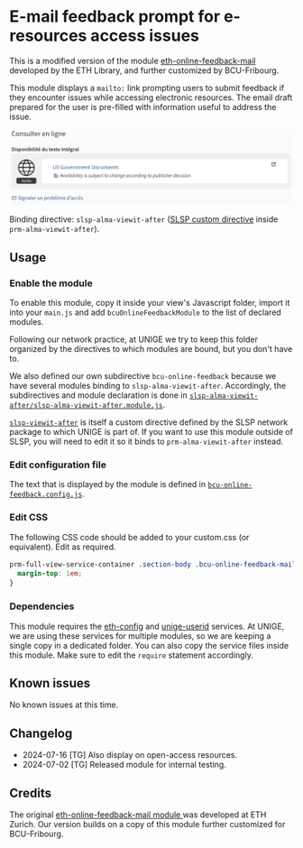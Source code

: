 # E-mail feedback prompt for e-resources access issues

This is a modified version of the module [eth-online-feedback-mail ](https://gitlab.com/ethlibrary/slsp/customization-eth-view/-/tree/master/js/modules/prm-alma-delivery-after/eth-online-feedback-mail)
developed by the ETH Library, and further customized by BCU-Fribourg.

This module displays a `mailto:` link prompting users to submit feedback if they encounter issues while accessing electronic resources.
The email draft prepared for the user is pre-filled with information useful to address the issue.

![Screenshot of the Primo catalogue showing a feedback prompt link.](bcu-online-feedback.png)

Binding directive: `slsp-alma-viewit-after` ([SLSP custom directive](https://github.com/Swiss-Library-Service-Platform/swisscovery/blob/main/41SLSP_NETWORK-VU1_UNION/js/slsp-archives-viewit/js/slsp-archives-viewit.module.js) inside `prm-alma-viewit-after`).

## Usage

### Enable the module

To enable this module, copy it inside your view's Javascript folder, import it into your `main.js` and add `bcuOnlineFeedbackModule` to the list of declared modules.

Following our network practice, at UNIGE we try to keep this folder organized by the directives to which modules are bound, but you don't have to. 

We also defined our own subdirective `bcu-online-feedback` because we have several modules binding to `slsp-alma-viewit-after`.
Accordingly, the subdirectives and module declaration is done in [`slsp-alma-viewit-after/slsp-alma-viewit-after.module.js`](../slsp-alma-viewit-after.module.js). 

[`slsp-viewit-after`](https://github.com/Swiss-Library-Service-Platform/swisscovery/blob/main/41SLSP_NETWORK-VU1_UNION/js/slsp-archives-viewit/js/slsp-archives-viewit.module.js) is itself a custom directive defined by the SLSP network package to which UNIGE is part of.
If you want to use this module outside of SLSP, you will need to edit it so it binds to `prm-alma-viewit-after` instead.

### Edit configuration file

The text that is displayed by the module is defined in [`bcu-online-feedback.config.js`](bcu-online-feedback.config.js).

### Edit CSS

The following CSS code should be added to your custom.css (or equivalent). Edit as required.

```CSS
prm-full-view-service-container .section-body .bcu-online-feedback-mail {
  margin-top: 1em;
}
```

### Dependencies

This module requires the [eth-config](../../services/eth-config.service.js) and [unige-userid](../../services/unige-userid.service.js)
services. At UNIGE, we are using these services for multiple modules, 
so we are keeping a single copy in a dedicated  folder. You can also copy the service files inside this module. Make sure to edit the 
`require` statement accordingly.

## Known issues

No known issues at this time.

## Changelog

* 2024-07-16 [TG] Also display on open-access resources.
* 2024-07-02 [TG] Released module for internal testing.

## Credits

The original [eth-online-feedback-mail module ](https://gitlab.com/ethlibrary/slsp/customization-eth-view/-/tree/master/js/modules/prm-alma-delivery-after/eth-online-feedback-mail) was developed at ETH Zurich. Our version builds on a copy of this module further customized for BCU-Fribourg.